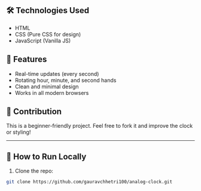 
## 🛠️ Technologies Used
- HTML
- CSS (Pure CSS for design)
- JavaScript (Vanilla JS)

## 🧠 Features
- Real-time updates (every second)
- Rotating hour, minute, and second hands
- Clean and minimal design
- Works in all modern browsers


## 🤝 Contribution
This is a beginner-friendly project. Feel free to fork it and improve the clock or styling!

---

## 📌 How to Run Locally

1. Clone the repo:
```bash
git clone https://github.com/gauravchhetri100/analog-clock.git
